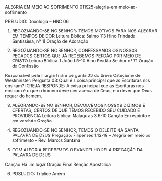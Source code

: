 ALEGRIA EM MEIO AO SOFRIMENTO
011925-alegria-em-meio-ao-sofrimento

PRELUDIO: Doxologia – HNC 06

1. REGOZIJANDO-SE NO SENHOR: TEMOS MOTIVOS PARA NOS ALEGRAR EM TEMPOS DE DOR 
Leitura Bíblica: Salmo 113
Hino Trindade Santíssima, nº 11
Oração de Adoração 

2. REGOZIJANDO-SE NO SENHOR, CONFESSAMOS OS NOSSOS PECADOS CERTOS QUE JÁ RECEBEMOS PERDÃO POR MEIO DE CRISTO 
Leitura Bíblica: 1 João 1.5-10
Hino Perdão Senhor nº 71
Oração de Confissão

Responsável pela liturgia fará a pergunta 03 do Breve Catecismo de Westminster:
Pergunta 03: Qual é a coisa principal que as Escrituras nos ensinam?
IGREJA RESPONDE: A coisa principal que as Escrituras nos ensinam é o que o
homem deve crer acerca de Deus, e o dever que Deus requer do homem.

3. ALEGRANDO-SE NO SENHOR, DEVOLVEMOS NOSSOS DIZIMOS E OFERTAS, CERTOS DE QUE TEMOS RECEBIDO SEU CUIDADO E PROVIDÊNCIA
Leitura Bíblica: Malaquias 3.6-10
Canção Em espírito e em verdade
Oração 

4. REGOZIJANDO-SE NO SENHOR, TEMOS O DELEITE NA SANTA PALAVRA DE DEUS 
Pregação: Filipenses 1.12-18 – Alegria em meio ao sofrimento – Rev. Marcos Santana

5. COM ALEGRIA RECEBEMOS O EVANGELHO PELA PREGAÇÃO DA PALAVRA DE DEUS 

Canção Há um lugar
Oração Final
Benção Apostólica

6. POSLUDIO: Tríplice Amém